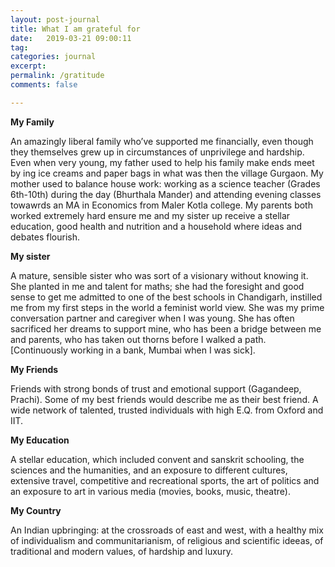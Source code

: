 ```yaml
---
layout: post-journal
title: What I am grateful for
date:   2019-03-21 09:00:11
tag: 
categories: journal
excerpt: 
permalink: /gratitude
comments: false

---
```


**My Family**

An amazingly liberal family who’ve supported me financially, even though they themselves grew up in circumstances of unprivilege and hardship. Even when very young,  my father used to help his family make ends meet by ing ice creams and paper bags in what was then the village Gurgaon. My mother used to balance house work: working as a science teacher (Grades 6th-10th) during the day (Bhurthala Mander) and attending evening classes towawrds an MA in Economics from Maler Kotla college. My parents both worked extremely hard ensure me and my sister up  receive a stellar education, good health and nutrition and a household where ideas and debates flourish. 

**My sister**

A mature, sensible sister who was sort of a visionary without knowing it. She planted in me and talent for maths; she had the foresight and good sense to get me admitted to one of the best schools in Chandigarh,  instilled me from my first steps in the world a feminist world view. She was my prime conversation partner and caregiver when I was young. She has often sacrificed her dreams to support mine, who has been a bridge between me and parents, who has taken out thorns before I walked a path. [Continuously working in a bank, Mumbai when I was sick].

**My Friends**

Friends with strong bonds of trust and emotional support (Gagandeep, Prachi). Some of my best friends would describe me as their best friend. A wide network of talented, trusted individuals with high E.Q. from Oxford and IIT. 

**My Education**

A stellar education, which included convent and sanskrit schooling, the sciences and the humanities, and an exposure to different cultures, extensive travel, competitive and recreational sports, the art of politics and an exposure to art in various media (movies, books, music, theatre).

**My Country**

An Indian upbringing: at the crossroads of east and west, with a healthy mix of individualism and communitarianism,  of religious and scientific ideeas, of traditional and modern values, of hardship and luxury. 

